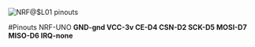 ![NRF@$L01 pinouts](/images/Pinout-of-nRF24L01.png)

#Pinouts NRF-UNO
**GND-gnd VCC-3v
CE-D4   CSN-D2
SCK-D5  MOSI-D7
MISO-D6 IRQ-none**

